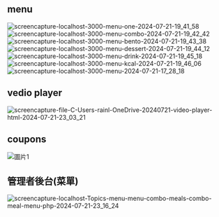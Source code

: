 <h2>menu</h2>

![screencapture-localhost-3000-menu-one-2024-07-21-19_41_58](https://github.com/user-attachments/assets/37f4f02c-bd1c-4870-9f81-9f8171a02788)
![screencapture-localhost-3000-menu-combo-2024-07-21-19_42_42](https://github.com/user-attachments/assets/f0d906cb-24cb-41e9-b0bc-f8545fe1388f)
![screencapture-localhost-3000-menu-bento-2024-07-21-19_43_38](https://github.com/user-attachments/assets/1242325f-5afa-47eb-bbb8-1a7270b605f8)
![screencapture-localhost-3000-menu-dessert-2024-07-21-19_44_12](https://github.com/user-attachments/assets/91c0467d-1aef-40bd-96d0-63db4f533260)
![screencapture-localhost-3000-menu-drink-2024-07-21-19_45_18](https://github.com/user-attachments/assets/f08ebd78-a222-48c7-9913-829285791062)
![screencapture-localhost-3000-menu-kcal-2024-07-21-19_46_06](https://github.com/user-attachments/assets/dfdc967a-ce08-4f4c-8283-f45afa4bdae5)
![screencapture-localhost-3000-menu-2024-07-21-17_28_18](https://github.com/user-attachments/assets/e53b0af2-b32e-4386-a658-2d2fb13bbaf9)


<h2>vedio player</h2>

![screencapture-file-C-Users-rainl-OneDrive-20240721-video-player-html-2024-07-21-23_03_21](https://github.com/user-attachments/assets/f46f6374-25fb-400a-a9d8-59cc97b435c2)

<h2>coupons</h2>

![圖片1](https://github.com/user-attachments/assets/e9825b08-4b0b-44af-89ef-7939fb0f263d)

<h2>管理者後台(菜單)</h2>

![screencapture-localhost-Topics-menu-menu-combo-meals-combo-meal-menu-php-2024-07-21-23_16_24](https://github.com/user-attachments/assets/81af6b32-6ad9-4bcb-aa81-02ccff6f3540)
